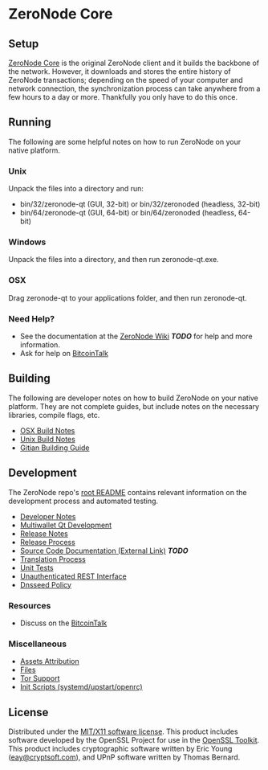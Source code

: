 ZeroNode Core
=====================

Setup
---------------------
[ZeroNode Core](http://zeronode.io) is the original ZeroNode client and it builds the backbone of the network. However, it downloads and stores the entire history of ZeroNode transactions; depending on the speed of your computer and network connection, the synchronization process can take anywhere from a few hours to a day or more. Thankfully you only have to do this once.

Running
---------------------
The following are some helpful notes on how to run ZeroNode on your native platform.

### Unix

Unpack the files into a directory and run:

- bin/32/zeronode-qt (GUI, 32-bit) or bin/32/zeronoded (headless, 32-bit)
- bin/64/zeronode-qt (GUI, 64-bit) or bin/64/zeronoded (headless, 64-bit)

### Windows

Unpack the files into a directory, and then run zeronode-qt.exe.

### OSX

Drag zeronode-qt to your applications folder, and then run zeronode-qt.

### Need Help?

* See the documentation at the [ZeroNode Wiki](https://en.bitcoin.it/wiki/Main_Page) ***TODO***
for help and more information.
* Ask for help on [BitcoinTalk](https://bitcointalk.org/index.php?topic=1262920.0)

Building
---------------------
The following are developer notes on how to build ZeroNode on your native platform. They are not complete guides, but include notes on the necessary libraries, compile flags, etc.

- [OSX Build Notes](build-osx.md)
- [Unix Build Notes](build-unix.md)
- [Gitian Building Guide](gitian-building.md)

Development
---------------------
The ZeroNode repo's [root README](https://github.com/zeronode-project/zeronode/blob/master/README.md) contains relevant information on the development process and automated testing.

- [Developer Notes](developer-notes.md)
- [Multiwallet Qt Development](multiwallet-qt.md)
- [Release Notes](release-notes.md)
- [Release Process](release-process.md)
- [Source Code Documentation (External Link)](https://dev.visucore.com/bitcoin/doxygen/) ***TODO***
- [Translation Process](translation_process.md)
- [Unit Tests](unit-tests.md)
- [Unauthenticated REST Interface](REST-interface.md)
- [Dnsseed Policy](dnsseed-policy.md)

### Resources

* Discuss on the [BitcoinTalk](https://bitcointalk.org/index.php?topic=1262920.0)

### Miscellaneous
- [Assets Attribution](assets-attribution.md)
- [Files](files.md)
- [Tor Support](tor.md)
- [Init Scripts (systemd/upstart/openrc)](init.md)

License
---------------------
Distributed under the [MIT/X11 software license](http://www.opensource.org/licenses/mit-license.php).
This product includes software developed by the OpenSSL Project for use in the [OpenSSL Toolkit](https://www.openssl.org/). This product includes
cryptographic software written by Eric Young ([eay@cryptsoft.com](mailto:eay@cryptsoft.com)), and UPnP software written by Thomas Bernard.

